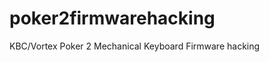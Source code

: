 poker2firmwarehacking
=====================

KBC/Vortex Poker 2 Mechanical Keyboard Firmware hacking
